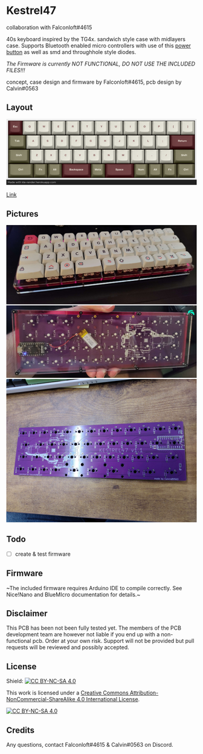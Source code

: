 # Kestrel47
 
 collaboration with Falconloft#4615

 40s keyboard inspired by the TG4x. sandwich style case with midlayers case. Supports Bluetooth enabled micro controllers with use of this [power button](https://tech.alpsalpine.com/e/products/detail/SSSS811101/) as well as smd and throughhole style diodes.

 *The Firmware is currently NOT FUNCTIONAL, DO NOT USE THE INCLUDED FILES!!!*

 concept, case design and firmware by Falconloft#4615, pcb design by Calvin#0563

## Layout

![](https://github.com/calvin-mcd/Kestrel47/blob/main/Images/layout.png)

[Link](http://www.keyboard-layout-editor.com/#/gists/43b69fae42faf7c21a81fad3a4cf8861)
  
## Pictures

![](https://github.com/calvin-mcd/Kestrel47/blob/main/Images/case1.jpg)
![](https://github.com/calvin-mcd/Kestrel47/blob/main/Images/case2.jpg)
![](https://github.com/calvin-mcd/Kestrel47/blob/main/Images/pcb.jpg)


## Todo
- [ ] create & test firmware

## Firmware

~The included firmware requires Arduino IDE to compile correctly. See  Nice!Nano and BlueMIcro documentation for details.~

## Disclaimer

This PCB has been not been fully tested yet. The members of the PCB development team are however not liable if you end up with a non-functional pcb. Order at your own risk. Support will not be provided but pull requests will be reviewed and possibly accepted.

## License

Shield: [![CC BY-NC-SA 4.0][cc-by-nc-sa-shield]][cc-by-nc-sa]

This work is licensed under a
[Creative Commons Attribution-NonCommercial-ShareAlike 4.0 International License][cc-by-nc-sa].

[![CC BY-NC-SA 4.0][cc-by-nc-sa-image]][cc-by-nc-sa]

[cc-by-nc-sa]: http://creativecommons.org/licenses/by-nc-sa/4.0/
[cc-by-nc-sa-image]: https://licensebuttons.net/l/by-nc-sa/4.0/88x31.png
[cc-by-nc-sa-shield]: https://img.shields.io/badge/License-CC%20BY--NC--SA%204.0-lightgrey.svg
  
## Credits

Any questions, contact Falconloft#4615 & Calvin#0563 on Discord.


